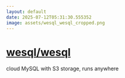 ```yaml
---
layout: default
date: 2025-07-12T05:31:30.555352
image: assets/wesql_wesql_cropped.png
---
```


# [wesql/wesql](https://github.com/wesql/wesql)

cloud MySQL with S3 storage, runs anywhere
